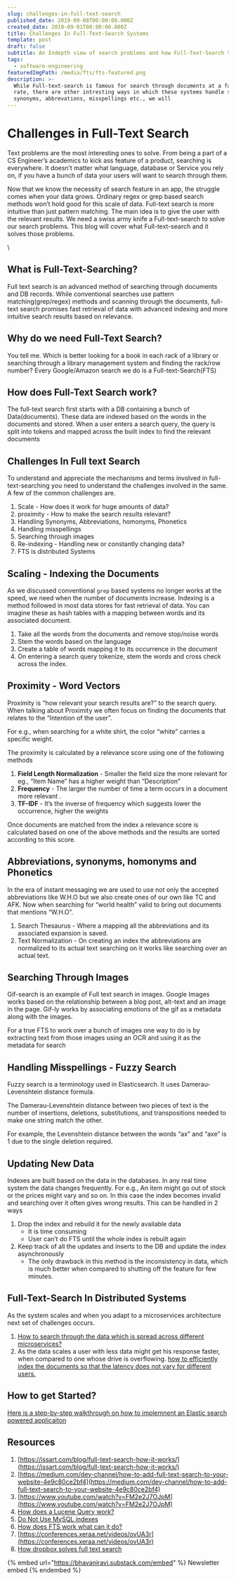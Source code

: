 ```yaml
---
slug: challenges-in-full-text-search
published_date: 2019-09-08T00:00:00.000Z
created_date: 2019-09-01T00:00:00.000Z
title: Challenges In Full-Text-Search Systems
template: post
draft: false
subtitle: An Indepth view of search problems and how Full-Text-Search Solves them
tags:
  - software-engineering
featuredImgPath: /media/fts/fts-featured.png
description: >-
  While Full-text-search is famous for search through documents at a faster
  rate, there are other intresting ways in which these systems handle scale,
  synonyms, abbrevations, misspellings etc., we will
---
```


# Challenges in Full-Text Search

Text problems are the most interesting ones to solve. From being a part of a CS Engineer’s academics to kick ass feature of a product, searching is everywhere. It doesn’t matter what language, database or Service you rely on, if you have a bunch of data your users will want to search through them.

Now that we know the necessity of search feature in an app, the struggle comes when your data grows. Ordinary regex or grep based search methods won’t hold good for this scale of data. Full-text search is more intuitive than just pattern matching. The main idea is to give the user with the relevant results. We need a swiss army knife a Full-text-search to solve our search problems. This blog will cover what Full-text-search and it solves those problems.

\\

## What is Full-Text-Searching?

Full text search is an advanced method of searching through documents and DB records. While conventional searches use pattern matching(grep/regex) methods and scanning through the documents, full-text search promises fast retrieval of data with advanced indexing and more intuitive search results based on relevance.

## Why do we need Full-Text Search?

You tell me. Which is better looking for a book in each rack of a library or searching through a library management system and finding the rack/row number? Every Google/Amazon search we do is a Full-text-Search(FTS)

## How does Full-Text Search work?

The full-text search first starts with a DB containing a bunch of Data(documents). These data are indexed based on the words in the documents and stored. When a user enters a search query, the query is split into tokens and mapped across the built index to find the relevant documents

## Challenges In Full text Search

To understand and appreciate the mechanisms and terms involved in full-text-searching you need to understand the challenges involved in the same. A few of the common challenges are.

1. Scale - How does it work for huge amounts of data?
2. proximity - How to make the search results relevant?
3. Handling Synonyms, Abbreviations, homonyms, Phonetics
4. Handling misspellings
5. Searching through images
6. Re-indexing - Handling new or constantly changing data?
7. FTS is distributed Systems

## Scaling - Indexing the Documents

As we discussed conventional `grep` based systems no longer works at the speed, we need when the number of documents increase. Indexing is a method followed in most data stores for fast retrieval of data. You can imagine these as hash tables with a mapping between words and its associated document.

1. Take all the words from the documents and remove stop/noise words
2. Stem the words based on the language
3. Create a table of words mapping it to its occurrence in the document
4. On entering a search query tokenize, stem the words and cross check across the index.

## Proximity - Word Vectors

Proximity is “how relevant your search results are?” to the search query. When talking about Proximity we often focus on finding the documents that relates to the “Intention of the user”.

For e.g., when searching for a white shirt, the color “white” carries a specific weight.

The proximity is calculated by a relevance score using one of the following methods

1. **Field Length Normalization** - Smaller the field size the more relevant for eg., “Item Name” has a higher weight than “Description”
2. **Frequency** - The larger the number of time a term occurs in a document more relevant .
3. **TF-IDF** - It’s the inverse of frequency which suggests lower the occurrence, higher the weights

Once documents are matched from the index a relevance score is calculated based on one of the above methods and the results are sorted according to this score.

## Abbreviations, synonyms, homonyms and Phonetics

In the era of instant messaging we are used to use not only the accepted abbreviations like W.H.O but we also create ones of our own like TC and AFK. Now when searching for “world health” valid to bring out documents that mentions “W.H.O”.

1. Search Thesaurus - Where a mapping all the abbreviations and its associated expansion is saved.
2. Text Normalization - On creating an index the abbreviations are normalized to its actual text searching on it works like searching over an actual text.

## Searching Through Images

Gif-search is an example of Full text search in images. Google Images works based on the relationship between a blog post, alt-text and an image in the page. Gif-ly works by associating emotions of the gif as a metadata along with the images.

For a true FTS to work over a bunch of images one way to do is by extracting text from those images using an OCR and using it as the metadata for search

## Handling Misspellings - Fuzzy Search

Fuzzy search is a terminology used in Elasticsearch. It uses Damerau-Levenshtein distance formula.

The Damerau-Levenshtein distance between two pieces of text is the number of insertions, deletions, substitutions, and transpositions needed to make one string match the other.

For example, the Levenshtein distance between the words “ax” and “axe” is 1 due to the single deletion required.

## Updating New Data

Indexes are built based on the data in the databases. In any real time system the data changes frequently. For e.g., An item might go out of stock or the prices might vary and so on. In this case the index becomes invalid and searching over it often gives wrong results. This can be handled in 2 ways

1. Drop the index and rebuild it for the newly available data
   * It is time consuming
   * User can’t do FTS until the whole index is rebuilt again
2. Keep track of all the updates and inserts to the DB and update the index asynchronously
   * The only drawback in this method is the inconsistency in data, which is much better when compared to shutting off the feature for few minutes.

## Full-Text-Search In Distributed Systems

As the system scales and when you adapt to a microservices architecture next set of challenges occurs.

1. [How to search through the data which is spread across different microservices?](https://slack.engineering/search-at-slack-431f8c80619e)
2. As the data scales a user with less data might get his response faster, when compared to one whose drive is overflowing. [how to efficiently index the documents so that the latency does not vary for different users.](https://blogs.dropbox.com/tech/2015/03/firefly-instant-full-text-search-engine/)

## How to get Started?

[Here is a step-by-step walkthrough on how to implemnent an Elastic search powered applicaiton](https://blog.patricktriest.com/text-search-docker-elasticsearch/)

## Resources

1. [https://issart.com/blog/full-text-search-how-it-works/](https://issart.com/blog/full-text-search-how-it-works/)
2. [https://medium.com/dev-channel/how-to-add-full-text-search-to-your-website-4e9c80ce2bf4](https://medium.com/dev-channel/how-to-add-full-text-search-to-your-website-4e9c80ce2bf4)
3. [https://www.youtube.com/watch?v=FM2e2J7OJpM](https://www.youtube.com/watch?v=FM2e2J7OJpM)
4. [How does a Lucene Query work?](https://www.youtube.com/watch?v=Z-yG-KvIuD8)
5. [Do Not Use MySQL indexes](https://hackernoon.com/dont-waste-your-time-with-mysql-full-text-search-61f644a54dfa)
6. [How does FTS work what can it do?](https://www.youtube.com/watch?v=VBc4qammHrY)
7. [https://conferences.xeraa.net/videos/ovUA3r](https://conferences.xeraa.net/videos/ovUA3r)
8. [How dropbox solves full text search](https://blogs.dropbox.com/tech/2015/03/firefly-instant-full-text-search-engine/)



{% embed url="https://bhavaniravi.substack.com/embed" %}
Newsletter embed
{% endembed %}
